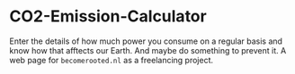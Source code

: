 # CO2-Emission-Calculator
Enter the details of how much power you consume on a regular basis and know how that afftects our Earth. And maybe do something to prevent it. 
A web page for `becomerooted.nl` as a freelancing project. 

